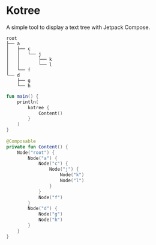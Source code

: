 # Kotree

A simple tool to display a text tree with Jetpack Compose.

```text
root
├── a
│   ├── c
│   │   └── j
│   │       ├── k
│   │       └── l
│   └── f
└── d
    ├── g
    └── h
```

```kotlin
fun main() {
    println(
        kotree {
            Content()
        }
    )
}
        
@Composable
private fun Content() {
    Node("root") {
        Node("a") {
            Node("c") {
                Node("j") {
                    Node("k")
                    Node("l")
                }
            }
            Node("f")
        }
        Node("d") {
            Node("g")
            Node("h")
        }
    }
}
```

